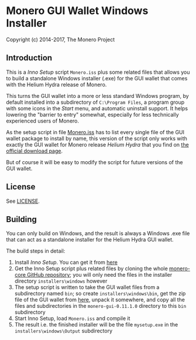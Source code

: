 # Monero GUI Wallet Windows Installer #

Copyright (c) 2014-2017, The Monero Project

## Introduction ##

This is a *Inno Setup* script `Monero.iss` plus some related files
that allows you to build a standalone Windows installer (.exe) for
the GUI wallet that comes with the Helium Hydra release of Monero.

This turns the GUI wallet into a more or less standard Windows program,
by default installed into a subdirectory of `C:\Program Files`, a
program group with some icons in the *Start* menu, and automatic
uninstall support. It helps lowering the "barrier to entry"
somewhat, especially for less technically experienced users of
Monero.

As the setup script in file [Monero.iss](Monero.iss) has to list every
single file of the GUI wallet package to install by name,
this version of the script only works with exactly the GUI wallet
for Monero release *Helium Hydra* that you find on
[the official download page](https://getmonero.org/downloads/).

But of course it will be easy to modify the script for future
versions of the GUI wallet.

## License ##

See [LICENSE](LICENSE).

## Building ##

You can only build on Windows, and the result is always a
Windows .exe file that can act as a standalone installer for the
Helium Hydra GUI wallet.

The build steps in detail:

1. Install *Inno Setup*. You can get it from [here](http://www.jrsoftware.org/isdl.php)
2. Get the Inno Setup script plus related files by cloning the whole [monero-core GitHub repository](https://github.com/monero-project/monero-core); you will only need the files in the installer directory `installers\windows` however
3. The setup script is written to take the GUI wallet files from a subdirectory named `bin`; so create `installers\windows\bin`, get the zip file of the GUI wallet from [here](https://getmonero.org/downloads/), unpack it somewhere, and copy all the files and subdirectories in the `monero-gui-0.11.1.0` directory to this `bin` subdirectory
4. Start Inno Setup, load `Monero.iss` and compile it
5. The result i.e. the finished installer will be the file `mysetup.exe` in the `installers\windows\Output` subdirectory 

